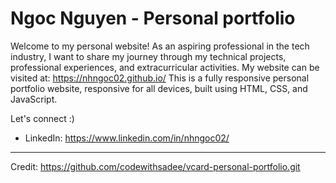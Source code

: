# Ngoc Nguyen - Personal portfolio

Welcome to my personal website! As an aspiring professional in the tech industry, I want to share my journey through my technical projects, professional experiences, and extracurricular activities.
My website can be visited at: https://nhngoc02.github.io/
This is a fully responsive personal portfolio website, responsive for all devices, built using HTML, CSS, and JavaScript.

Let's connect :)
- LinkedIn: https://www.linkedin.com/in/nhngoc02/

----
Credit: https://github.com/codewithsadee/vcard-personal-portfolio.git
